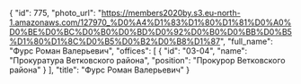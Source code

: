 {
    "id": 775,
    "photo_url": "https://members2020by.s3.eu-north-1.amazonaws.com/127970_%D0%A4%D1%83%D1%80%D1%81%D0%A0%D0%BE%D0%BC%D0%B0%D0%BD%D0%92%D0%B0%D0%BB%D0%B5%D1%80%D1%8C%D0%B5%D0%B2%D0%B8%D1%87",
    "full_name": "Фурс Роман Валерьевич",
    "offices": [
        {
            "id": "03-04",
            "name": "Прокуратура Ветковского района",
            "position": "Прокурор Ветковского района"
        }
    ],
    "title": "Фурс Роман Валерьевич"
}